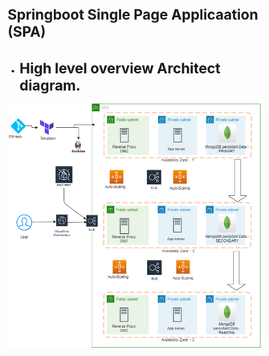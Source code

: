 # Springboot Single Page Applicaation (SPA) 
- # High level overview Architect diagram.
![Springboot SPA](/images/MAXOPTRA.png)

## 